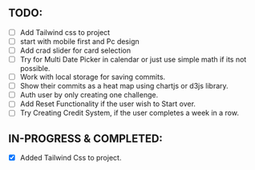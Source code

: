 ## TODO:

- [ ] Add Tailwind css to project
- [ ] start with mobile first and Pc design
- [ ] Add crad slider for card selection
- [ ] Try for Multi Date Picker in calendar or just use simple math if its not possible.
- [ ] Work with local storage for saving commits.
- [ ] Show their commits as a heat map using chartjs or d3js library.
- [ ] Auth user by only creating one challenge.
- [ ] Add Reset Functionality if the user wish to Start over.
- [ ] Try Creating Credit System, if the user completes a week in a row.

## IN-PROGRESS & COMPLETED:

- [x] Added Tailwind Css to project.
